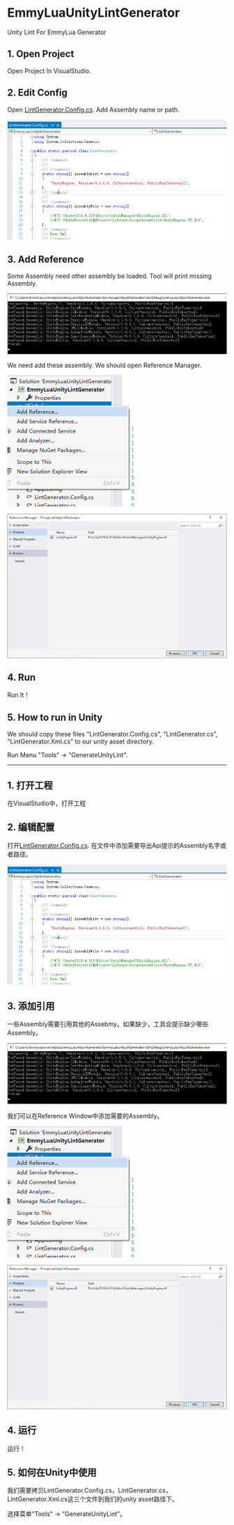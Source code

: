 # EmmyLuaUnityLintGenerator
Unity Lint For EmmyLua Generator

## 1. Open Project
Open Project In VisualStudio. 

## 2. Edit Config
Open [LintGenerator.Config.cs](./EmmyLuaUnityLintGenerator/LintGenerator.Config.cs). Add Assembly name or path.

![](./Screenshot/Config_Edit.png)

## 3. Add Reference
Some Assembly need other assembly be loaded. Tool will print missing Assembly.

![](./Screenshot/Missing_Assembly.png)

We need add these assembly. We should open Reference Manager.

![](./Screenshot/AddReferences.png)

![](./Screenshot/Reference_Manager.png)

## 4. Run

Run It！

## 5. How to run in Unity

We should copy these files "LintGenerator.Config.cs", "LintGenerator.cs", "LintGenerator.Xml.cs" to our unity asset directory.

Run Menu "Tools" -> "GenerateUnityLint".

-------------------------------------------------------------------------------

## 1. 打开工程
在VisualStudio中，打开工程

## 2. 编辑配置
打开[LintGenerator.Config.cs](./EmmyLuaUnityLintGenerator/LintGenerator.Config.cs). 在文件中添加需要导出Api提示的Assembly名字或者路径。

![](./Screenshot/Config_Edit.png)

## 3. 添加引用
一些Assembly需要引用其他的Assebmy。如果缺少，工具会提示缺少哪些Assembly。

![](./Screenshot/Missing_Assembly.png)

我们可以在Reference Window中添加需要的Assembly。

![](./Screenshot/AddReferences.png)

![](./Screenshot/Reference_Manager.png)

## 4. 运行

运行！

## 5. 如何在Unity中使用

我们需要拷贝LintGenerator.Config.cs，LintGenerator.cs，LintGenerator.Xml.cs这三个文件到我们的unity asset路径下。

选择菜单"Tools" -> "GenerateUnityLint"。
